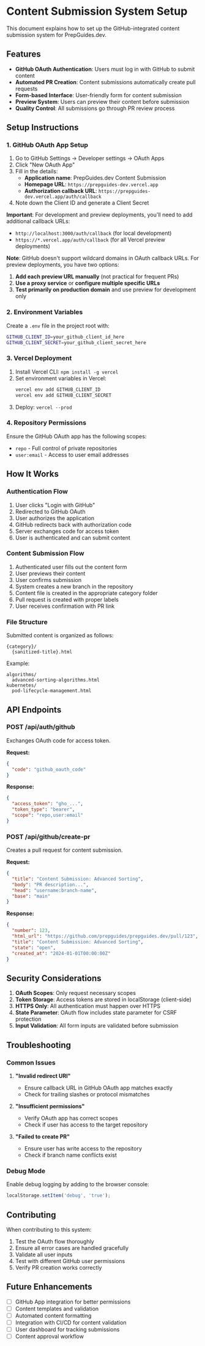 # Content Submission System Setup

This document explains how to set up the GitHub-integrated content submission system for PrepGuides.dev.

## Features

- **GitHub OAuth Authentication**: Users must log in with GitHub to submit content
- **Automated PR Creation**: Content submissions automatically create pull requests
- **Form-based Interface**: User-friendly form for content submission
- **Preview System**: Users can preview their content before submission
- **Quality Control**: All submissions go through PR review process

## Setup Instructions

### 1. GitHub OAuth App Setup

1. Go to GitHub Settings → Developer settings → OAuth Apps
2. Click "New OAuth App"
3. Fill in the details:
   - **Application name**: PrepGuides.dev Content Submission
   - **Homepage URL**: `https://prepguides-dev.vercel.app`
   - **Authorization callback URL**: `https://prepguides-dev.vercel.app/auth/callback`
4. Note down the Client ID and generate a Client Secret

**Important**: For development and preview deployments, you'll need to add additional callback URLs:
- `http://localhost:3000/auth/callback` (for local development)
- `https://*.vercel.app/auth/callback` (for all Vercel preview deployments)

**Note**: GitHub doesn't support wildcard domains in OAuth callback URLs. For preview deployments, you have two options:
1. **Add each preview URL manually** (not practical for frequent PRs)
2. **Use a proxy service** or **configure multiple specific URLs**
3. **Test primarily on production domain** and use preview for development only

### 2. Environment Variables

Create a `.env` file in the project root with:

```bash
GITHUB_CLIENT_ID=your_github_client_id_here
GITHUB_CLIENT_SECRET=your_github_client_secret_here
```

### 3. Vercel Deployment

1. Install Vercel CLI: `npm install -g vercel`
2. Set environment variables in Vercel:
   ```bash
   vercel env add GITHUB_CLIENT_ID
   vercel env add GITHUB_CLIENT_SECRET
   ```
3. Deploy: `vercel --prod`

### 4. Repository Permissions

Ensure the GitHub OAuth app has the following scopes:
- `repo` - Full control of private repositories
- `user:email` - Access to user email addresses

## How It Works

### Authentication Flow

1. User clicks "Login with GitHub"
2. Redirected to GitHub OAuth
3. User authorizes the application
4. GitHub redirects back with authorization code
5. Server exchanges code for access token
6. User is authenticated and can submit content

### Content Submission Flow

1. Authenticated user fills out the content form
2. User previews their content
3. User confirms submission
4. System creates a new branch in the repository
5. Content file is created in the appropriate category folder
6. Pull request is created with proper labels
7. User receives confirmation with PR link

### File Structure

Submitted content is organized as follows:
```
{category}/
  {sanitized-title}.html
```

Example:
```
algorithms/
  advanced-sorting-algorithms.html
kubernetes/
  pod-lifecycle-management.html
```

## API Endpoints

### POST /api/auth/github
Exchanges OAuth code for access token.

**Request:**
```json
{
  "code": "github_oauth_code"
}
```

**Response:**
```json
{
  "access_token": "gho_...",
  "token_type": "bearer",
  "scope": "repo,user:email"
}
```

### POST /api/github/create-pr
Creates a pull request for content submission.

**Request:**
```json
{
  "title": "Content Submission: Advanced Sorting",
  "body": "PR description...",
  "head": "username:branch-name",
  "base": "main"
}
```

**Response:**
```json
{
  "number": 123,
  "html_url": "https://github.com/prepguides/prepguides.dev/pull/123",
  "title": "Content Submission: Advanced Sorting",
  "state": "open",
  "created_at": "2024-01-01T00:00:00Z"
}
```

## Security Considerations

1. **OAuth Scopes**: Only request necessary scopes
2. **Token Storage**: Access tokens are stored in localStorage (client-side)
3. **HTTPS Only**: All authentication must happen over HTTPS
4. **State Parameter**: OAuth flow includes state parameter for CSRF protection
5. **Input Validation**: All form inputs are validated before submission

## Troubleshooting

### Common Issues

1. **"Invalid redirect URI"**
   - Ensure callback URL in GitHub OAuth app matches exactly
   - Check for trailing slashes or protocol mismatches

2. **"Insufficient permissions"**
   - Verify OAuth app has correct scopes
   - Check if user has access to the target repository

3. **"Failed to create PR"**
   - Ensure user has write access to the repository
   - Check if branch name conflicts exist

### Debug Mode

Enable debug logging by adding to the browser console:
```javascript
localStorage.setItem('debug', 'true');
```

## Contributing

When contributing to this system:

1. Test the OAuth flow thoroughly
2. Ensure all error cases are handled gracefully
3. Validate all user inputs
4. Test with different GitHub user permissions
5. Verify PR creation works correctly

## Future Enhancements

- [ ] GitHub App integration for better permissions
- [ ] Content templates and validation
- [ ] Automated content formatting
- [ ] Integration with CI/CD for content validation
- [ ] User dashboard for tracking submissions
- [ ] Content approval workflow
